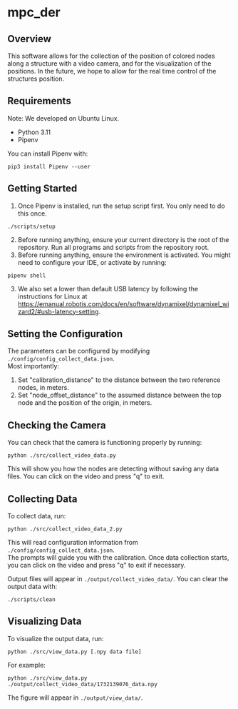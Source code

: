 # mpc_der

## Overview
This software allows for the collection of the position of colored nodes along a structure with a video camera,
and for the visualization of the positions.
In the future, we hope to allow for the real time control of the structures position.

## Requirements
Note: We developed on Ubuntu Linux.
- Python 3.11
- Pipenv

You can install Pipenv with:
```shell
pip3 install Pipenv --user
```

## Getting Started
1. Once Pipenv is installed, run the setup script first. You only need to do this once.
```shell
./scripts/setup
```

2. Before running anything, ensure your current directory is the root of the repository. Run all programs and scripts from the repository root.
1. Before running anything, ensure the environment is activated. You might need to configure your IDE, or activate by running:
```shell
pipenv shell
```

3. We also set a lower than default USB latency by following the instructions for Linux at https://emanual.robotis.com/docs/en/software/dynamixel/dynamixel_wizard2/#usb-latency-setting.

## Setting the Configuration
The parameters can be configured by modifying `./config/config_collect_data.json`.  
Most importantly:
1. Set "calibration_distance" to the distance between the two reference nodes, in meters.
1. Set "node_offset_distance" to the assumed distance between the top node and the position of the origin, in meters.

## Checking the Camera
You can check that the camera is functioning properly by running:
```shell
python ./src/collect_video_data.py
```
This will show you how the nodes are detecting without saving any data files. You can click on the video and press "q" to exit.

## Collecting Data
To collect data, run:
```shell
python ./src/collect_video_data_2.py
```
This will read configuration information from `./config/config_collect_data.json`.  
The prompts will guide you with the calibration. Once data collection starts, you can click on the video and press "q" to exit if necessary.

Output files will appear in `./output/collect_video_data/`. You can clear the output data with:
```shell
./scripts/clean
```

## Visualizing Data
To visualize the output data, run:
```shell
python ./src/view_data.py [.npy data file]
```

For example:
```shell
python ./src/view_data.py ./output/collect_video_data/1732139076_data.npy
```

The figure will appear in `./output/view_data/`.
